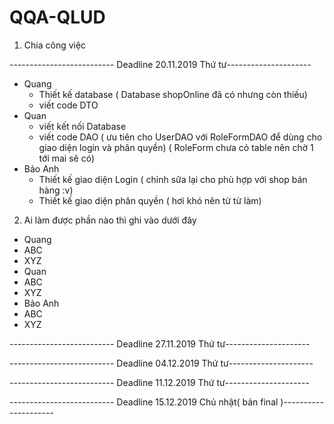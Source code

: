 # QQA-QLUD

1. Chia công việc

-------------------------- Deadline 20.11.2019 Thứ tư---------------------

* Quang 
  * Thiết kế database ( Database shopOnline đã có nhưng còn thiếu)
  * viết code DTO 
* Quan 
  * viết kết nối Database
  * viết code DAO ( ưu tiên cho UserDAO với RoleFormDAO để dùng cho giao diện login và phân quyền) ( RoleForm chưa có table nên chờ 1 tới mai sẽ có)
* Bảo Anh
  * Thiết kế giao diện Login ( chỉnh sữa lại cho phù hợp với shop bán hàng :v)
  * Thiết kế giao diện phân quyền ( hơi khó nên từ từ làm)
2. Ai làm được phần nào thì ghi vào dưới đây
 * Quang
  * ABC
  * XYZ
 * Quan
  * ABC
  * XYZ
 * Bảo Anh
  * ABC
  * XYZ
  
-------------------------- Deadline 27.11.2019 Thứ tư---------------------

-------------------------- Deadline 04.12.2019 Thứ tư---------------------

-------------------------- Deadline 11.12.2019 Thứ tư---------------------

-------------------------- Deadline 15.12.2019 Chủ nhật( bản final )---------------------

